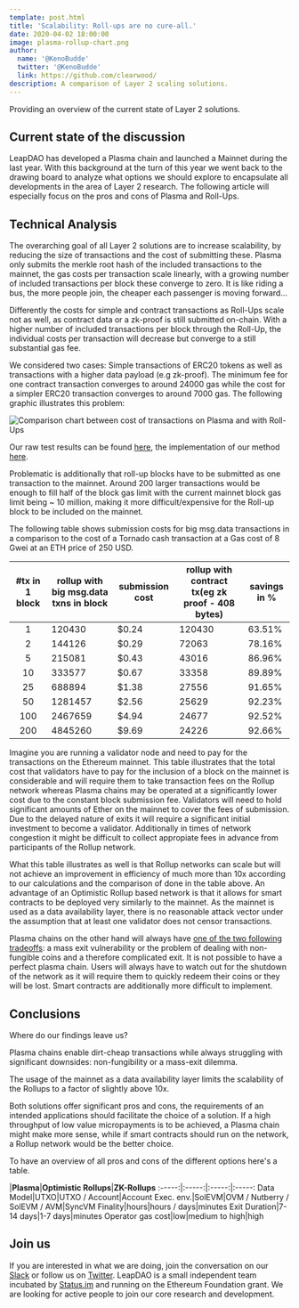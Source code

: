 ```yaml
---
template: post.html
title: 'Scalability: Roll-ups are no cure-all.'
date: 2020-04-02 18:00:00
image: plasma-rollup-chart.png
author:
  name: '@KenoBudde'
  twitter: '@KenoBudde'
  link: https://github.com/clearwood/
description: A comparison of Layer 2 scaling solutions.
---
```


Providing an overview of the current state of Layer 2 solutions.

## Current state of the discussion

LeapDAO has developed a Plasma chain and launched a Mainnet during the last year. With this background at the turn of this year we went back to the drawing board to analyze what options we should explore to encapsulate all developments in the area of Layer 2 research.
The following article will especially focus on the pros and cons of Plasma and Roll-Ups.

## Technical Analysis

The overarching goal of all Layer 2 solutions are to increase scalability, by reducing the size of transactions and the cost of submitting these. Plasma only submits the merkle root hash of the included transactions to the mainnet, the gas costs per transaction scale linearly, with a growing number of included transactions per block these converge to zero. It is like riding a bus, the more people join, the cheaper each passenger is moving forward...

Differently the costs for simple and contract transactions as Roll-Ups scale not as well, as contract data or a zk-proof is still submitted on-chain. With a higher number of included transactions per block through the Roll-Up, the individual costs per transaction will decrease but converge to a still substantial gas fee.

We considered two cases: Simple transactions of ERC20 tokens as well as transactions with a higher data payload (e.g zk-proof). The minimum fee for one contract transaction converges to around 24000 gas while the cost for a simpler ERC20 transaction converges to around 7000 gas. The following graphic illustrates this problem:

<img src="/img/blog/plasma-rollup-chart.png" alt="Comparison chart between cost of transactions on Plasma and with Roll-Ups">

Our raw test results can be found [here](https://docs.google.com/spreadsheets/d/1ywhXffNw3sNzngvblu4hxE6d2ZbSQ_GjN2JFfl3vYFc/edit#gid=1760753624), the implementation of our method [here](https://github.com/leapdao/leap-contracts/pull/284/files).

Problematic is additionally that roll-up blocks have to be submitted as one transaction to the mainnet. Around 200 larger transactions would be enough to fill half of the block gas limit with the current mainnet block gas limit being ~ 10 million, making it more difficult/expensive for the Roll-up block to be included on the mainnet.

The following table shows submission costs for big msg.data transactions in a comparison to the cost of a Tornado cash transaction at a Gas cost of 8 Gwei at an ETH price of 250 USD.

| #tx in 1 block | rollup with big msg.data txns in block | submission cost | rollup with contract tx(eg zk proof - 408 bytes) | savings in % |
|:--------------:|----------------------------------------|-----------------|--------------------------------------------------|--------------|
| 1              | 120430                                 | $0.24           | 120430                                           | 63.51%       |
| 2              | 144126                                 | $0.29           | 72063                                            | 78.16%       |
| 5              | 215081                                 | $0.43           | 43016                                            | 86.96%       |
| 10             | 333577                                 | $0.67           | 33358                                            | 89.89%       |
| 25             | 688894                                 | $1.38           | 27556                                            | 91.65%       |
| 50             | 1281457                                | $2.56           | 25629                                            | 92.23%       |
| 100            | 2467659                                | $4.94           | 24677                                            | 92.52%       |
| 200            | 4845260                                | $9.69           | 24226                                            | 92.66%       |

Imagine you are running a validator node and need to pay for the transactions on the Ethereum mainnet.
This table illustrates that the total cost that validators have to pay for the inclusion of a block on the mainnet is considerable and will require them to take transaction fees on the Rollup network whereas Plasma chains may be operated at a significantly lower cost due to the constant block submission fee. Validators will need to hold significant amounts of Ether on the mainnet to cover the fees of submission. Due to the delayed nature of exits it will require a significant initial investment to become a validator. Additionally in times of network congestion it might be difficult to collect appropiate fees in advance from participants of the Rollup network.

What this table illustrates as well is that Rollup networks can scale but will not achieve an improvement in efficiency of much more than 10x according to our calculations and the comparison of done in the table above. An advantage of an Optimistic Rollup based network is that it allows for smart contracts to be deployed very similarly to the mainnet. As the mainnet is used as a data availability layer, there is no reasonable attack vector under the assumption that at least one validator does not censor transactions.

Plasma chains on the other hand will always have [one of the two following tradeoffs](https://eprint.iacr.org/2020/175): a mass exit vulnerability or the problem of dealing with non-fungible coins and a therefore complicated exit. It is not possible to have a perfect plasma chain. Users will always have to watch out for the shutdown of the network as it will require them to quickly redeem their coins or they will be lost. Smart contracts are additionally more difficult to implement.

## Conclusions

Where do our findings leave us?

Plasma chains enable dirt-cheap transactions while always struggling with significant downsides: non-fungibility or a mass-exit dilemma.

The usage of the mainnet as a data availability layer limits the scalability of the Rollups to a factor of slightly above 10x.

Both solutions offer significant pros and cons, the requirements of an intended applications should facilitate the choice of a solution. If a high throughput of low value micropayments is to be achieved, a Plasma chain might make more sense, while if smart contracts should run on the network, a Rollup network would be the better choice.

To have an overview of all pros and cons of the different options here's a table.

|**Plasma**|**Optimistic Rollups**|**ZK-Rollups**
:-----:|:-----:|:-----:|:-----:
Data Model|UTXO|UTXO / Account|Account
Exec. env.|SolEVM|OVM / Nutberry / SolEVM / AVM|SyncVM
Finality|hours|hours / days|minutes
Exit Duration|7-14 days|1-7 days|minutes
Operator gas cost|low|medium to high|high

## Join us

If you are interested in what we are doing, join the conversation on our [Slack](http://join.leapdao.org) or follow us on [Twitter](https://twitter.com/leapdao). LeapDAO is a small independent team incubated by [Status.im](https://our.status.im/leapdao-to-join-incubate-family-as-our-fourth-incubatee/) and running on the Ethereum Foundation grant. We are looking for active people to join our core research and development.
